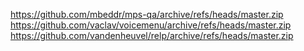 https://github.com/mbeddr/mps-qa/archive/refs/heads/master.zip
https://github.com/vaclav/voicemenu/archive/refs/heads/master.zip
https://github.com/vandenheuvel/relp/archive/refs/heads/master.zip
